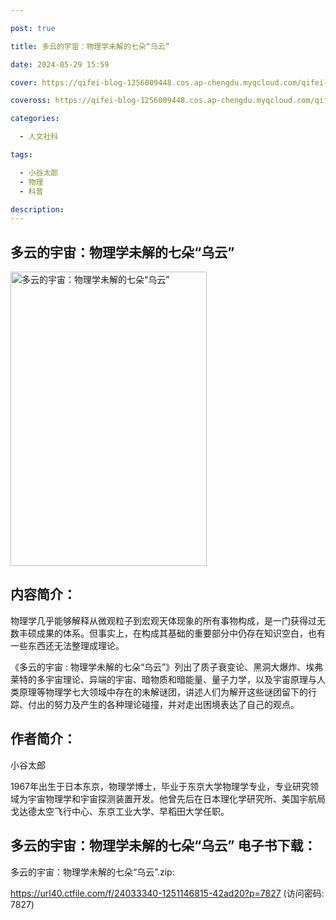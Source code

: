 ```yaml
---

post: true

title: 多云的宇宙：物理学未解的七朵“乌云”

date: 2024-05-29 15:59

cover: https://qifei-blog-1256009448.cos.ap-chengdu.myqcloud.com/qifei-blog/6575976dc458853aef12009b.jpg

coveross: https://qifei-blog-1256009448.cos.ap-chengdu.myqcloud.com/qifei-blog/6575976dc458853aef12009b.jpg

categories:

  - 人文社科

tags:

  - 小谷太郎
  - 物理
  - 科普

description:
---
```


## 多云的宇宙：物理学未解的七朵“乌云”
<img alt="多云的宇宙：物理学未解的七朵“乌云” " class="aligncenter loaded" data-was-processed="true" decoding="async" fetchpriority="high" height="471" src="https://qifei-blog-1256009448.cos.ap-chengdu.myqcloud.com/qifei-blog/6575976dc458853aef12009b.jpg " style="cursor: zoom-in;" width="314"/>

## 内容简介：

物理学几乎能够解释从微观粒子到宏观天体现象的所有事物构成，是一门获得过无数丰硕成果的体系。但事实上，在构成其基础的重要部分中仍存在知识空白，也有一些东西还无法整理成理论。

《多云的宇宙 : 物理学未解的七朵“乌云”》列出了质子衰变论、黑洞大爆炸、埃弗莱特的多宇宙理论、异端的宇宙、暗物质和暗能量、量子力学，以及宇宙原理与人类原理等物理学七大领域中存在的未解谜团，讲述人们为解开这些谜团留下的行踪、付出的努力及产生的各种理论碰撞，并对走出困境表达了自己的观点。

## 作者简介：

小谷太郎

1967年出生于日本东京，物理学博士，毕业于东京大学物理学专业，专业研究领域为宇宙物理学和宇宙探测装置开发。他曾先后在日本理化学研究所、美国宇航局戈达德太空飞行中心、东京工业大学、早稻田大学任职。

## 多云的宇宙：物理学未解的七朵“乌云” 电子书下载：

多云的宇宙：物理学未解的七朵“乌云”.zip: 

https://url40.ctfile.com/f/24033340-1251146815-42ad20?p=7827 (访问密码: 7827)
